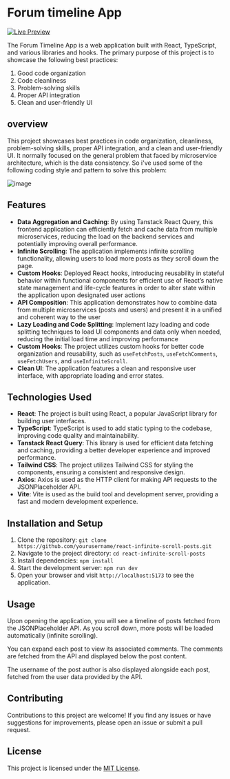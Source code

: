 # Forum timeline App 

[![Live Preview](https://img.shields.io/badge/live%20preview-%2300C7B7?style=for-the-badge&logo=netlify)](https://forum-timeline-phi.vercel.app)


The Forum Timeline App is a web application built with React, TypeScript, and various libraries and hooks. The primary purpose of this project is to showcase the following best practices:

1. Good code organization
2. Code cleanliness
3. Problem-solving skills
4. Proper API integration
5. Clean and user-friendly UI

## overview 
This project showcases best practices in code organization, cleanliness, problem-solving skills, proper API integration, and a clean and user-friendly UI.
It normally focused on the general problem that faced by microservice architecture, which is the data consistency. So i've used some of the following coding style and pattern to solve this problem:

![image](https://github.com/AwalHossain/forum-timeline/assets/80216813/66bbfc0e-c3e3-4739-b122-e0a78f7f1da7)


## Features

- **Data Aggregation and Caching**: By using Tanstack React Query, this frontend application can efficiently fetch and cache data from multiple microservices, reducing the load on the backend services and potentially improving overall performance.
- **Infinite Scrolling**: The application implements infinite scrolling functionality, allowing users to load more posts as they scroll down the page.
- **Custom Hooks**: Deployed React hooks, introducing reusability in stateful behavior within functional components for efficient use of React’s native state
management and life-cycle features in order to alter state within the application upon designated user actions
- **API Composition**: This application demonstrates how to combine data from multiple microservices (posts and users) and present it in a unified and coherent way to the user
- **Lazy Loading and Code Splitting**: Implement lazy loading and code splitting techniques to load UI components and data only when needed, reducing the initial load time and improving performance
- **Custom Hooks**: The project utilizes custom hooks for better code organization and reusability, such as `useFetchPosts`, `useFetchComments`, `useFetchUsers`, and `useInfiniteScroll`.
- **Clean UI**: The application features a clean and responsive user interface, with appropriate loading and error states.

## Technologies Used

- **React**: The project is built using React, a popular JavaScript library for building user interfaces.
- **TypeScript**: TypeScript is used to add static typing to the codebase, improving code quality and maintainability.
- **Tanstack React Query**: This library is used for efficient data fetching and caching, providing a better developer experience and improved performance.
- **Tailwind CSS**: The project utilizes Tailwind CSS for styling the components, ensuring a consistent and responsive design.
- **Axios**: Axios is used as the HTTP client for making API requests to the JSONPlaceholder API.
- **Vite**: Vite is used as the build tool and development server, providing a fast and modern development experience.

## Installation and Setup

1. Clone the repository: `git clone https://github.com/yourusername/react-infinite-scroll-posts.git`
2. Navigate to the project directory: `cd react-infinite-scroll-posts`
3. Install dependencies: `npm install`
4. Start the development server: `npm run dev`
5. Open your browser and visit `http://localhost:5173` to see the application.

## Usage

Upon opening the application, you will see a timeline of posts fetched from the JSONPlaceholder API. As you scroll down, more posts will be loaded automatically (infinite scrolling).

You can expand each post to view its associated comments. The comments are fetched from the API and displayed below the post content.

The username of the post author is also displayed alongside each post, fetched from the user data provided by the API.

## Contributing

Contributions to this project are welcome! If you find any issues or have suggestions for improvements, please open an issue or submit a pull request.

## License

This project is licensed under the [MIT License](LICENSE).
